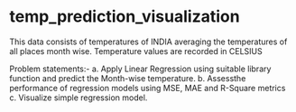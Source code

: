 # temp_prediction_visualization

This data consists of temperatures of INDIA averaging the temperatures of all places month
wise. Temperature values are recorded in CELSIUS

Problem statements:-
a. Apply Linear Regression using suitable library function and predict the Month-wise temperature.
b. Assessthe performance of regression models using MSE, MAE and R-Square metrics
c. Visualize simple regression model.
